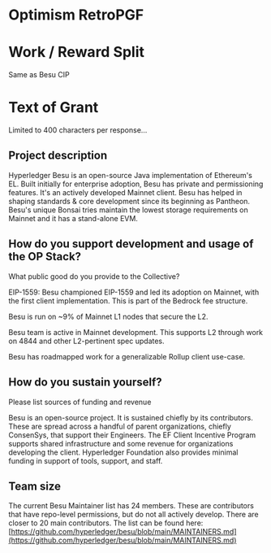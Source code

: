 # Optimism RetroPGF

# Work / Reward Split 

Same as Besu CIP

# Text of Grant 

Limited to 400 characters per response...

## Project description

Hyperledger Besu is an open-source Java implementation of Ethereum's EL. Built initially for enterprise adoption, Besu has private and permissioning features. It's an actively developed Mainnet client. Besu has helped in shaping standards & core development since its beginning as Pantheon. Besu's unique Bonsai tries maintain the lowest storage requirements on Mainnet and it has a stand-alone EVM.

## How do you support development and usage of the OP Stack?  
What public good do you provide to the Collective?

EIP-1559: Besu championed EIP-1559 and led its adoption on Mainnet, with the first client implementation. This is part of the Bedrock fee structure. 

Besu is run on ~9% of Mainnet L1 nodes that secure the L2.

Besu team is active in Mainnet development. This supports L2 through work on 4844 and other L2-pertinent spec updates.

Besu has roadmapped work for a generalizable Rollup client use-case.

## How do you sustain yourself?  
Please list sources of funding and revenue

Besu is an open-source project. It is sustained chiefly by its contributors. These are spread across a handful of parent organizations, chiefly ConsenSys, that support their Engineers. The EF Client Incentive Program supports shared infrastructure and some revenue for organizations developing the client. Hyperledger Foundation also provides minimal funding in support of tools, support, and staff.

## Team size

The current Besu Maintainer list has 24 members. These are contributors that have repo-level permissions, but do not all actively develop. There are closer to 20 main contributors. The list can be found here: [https://github.com/hyperledger/besu/blob/main/MAINTAINERS.md](https://github.com/hyperledger/besu/blob/main/MAINTAINERS.md)